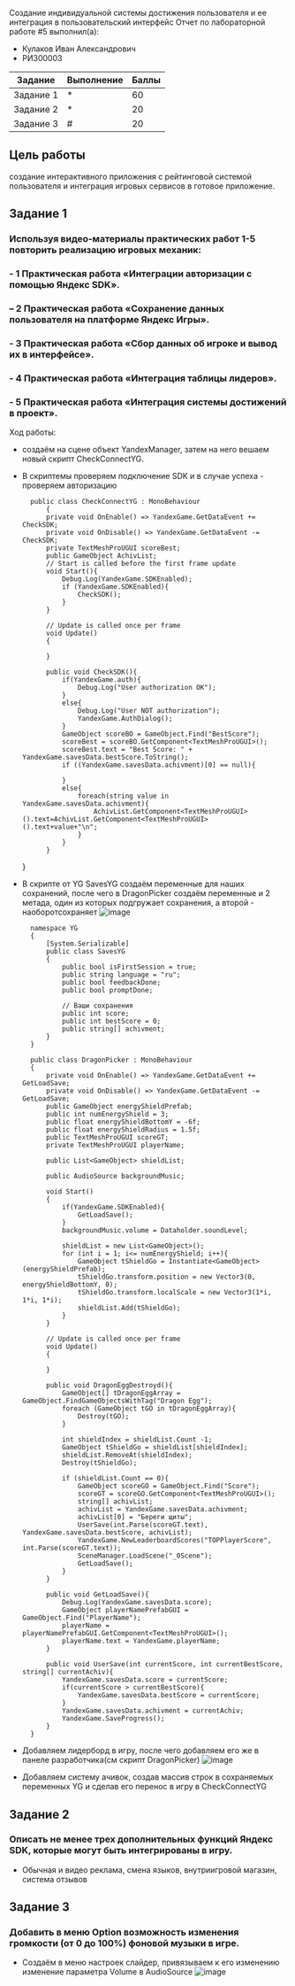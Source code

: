 Создание индивидуальной системы достижения пользователя и ее интеграция в пользовательский интерфейс
Отчет по лабораторной работе #5 выполнил(а):
- Кулаков Иван Александрович
- РИ300003

| Задание | Выполнение | Баллы |
| ------ | ------ | ------ |
| Задание 1 | * |   60 |
| Задание 2 | * |   20 |
| Задание 3 | # |   20 |

## Цель работы
создание интерактивного приложения с рейтинговой системой пользователя и интеграция игровых сервисов в готовое приложение.
## Задание 1
### Используя видео-материалы практических работ 1-5 повторить реализацию игровых механик:
### - 1 Практическая работа «Интеграции авторизации с помощью Яндекс SDK».
### – 2 Практическая работа «Сохранение данных пользователя на платформе Яндекс Игры».
### - 3 Практическая работа «Сбор данных об игроке и вывод их в интерфейсе».
### - 4 Практическая работа «Интеграция таблицы лидеров».
### - 5 Практическая работа «Интеграция системы достижений в проект».
Ход работы:
- создаём на сцене объект YandexManager, затем на него вешаем новый скрипт CheckConnectYG.
- В скриптемы проверяем подключение SDK и в случае успеха - проверяем авторизацию



        public class CheckConnectYG : MonoBehaviour
            {
            private void OnEnable() => YandexGame.GetDataEvent += CheckSDK;
            private void OnDisable() => YandexGame.GetDataEvent -= CheckSDK;
            private TextMeshProUGUI scoreBest;
            public GameObject AchivList;
            // Start is called before the first frame update
            void Start(){   
                Debug.Log(YandexGame.SDKEnabled);
                if (YandexGame.SDKEnabled){
                    CheckSDK();
                }
            }

            // Update is called once per frame
            void Update()
            {

            }

            public void CheckSDK(){
                if(YandexGame.auth){
                    Debug.Log("User authorization OK");
                }
                else{
                    Debug.Log("User NOT authorization");
                    YandexGame.AuthDialog();
                }
                GameObject scoreBO = GameObject.Find("BestScore");
                scoreBest = scoreBO.GetComponent<TextMeshProUGUI>();
                scoreBest.text = "Best Score: " + YandexGame.savesData.bestScore.ToString();
                if ((YandexGame.savesData.achivment)[0] == null){

                }
                else{
                    foreach(string value in YandexGame.savesData.achivment){
                        AchivList.GetComponent<TextMeshProUGUI>().text=AchivList.GetComponent<TextMeshProUGUI>                                      ().text+value+"\n";                                 
                    }
                }
            }
    }




- В скрипте от YG SavesYG создаём переменные для наших сохранений, после чего в DragonPicker создаём переменные и 2 метада, один из которых подгружает сохранения, а второй - наоборотсохраняет
![image](https://github.com/Snoubort/Game-services-lab4/blob/main/MatForReadMe/PauseScene.PNG)



        namespace YG
        {
            [System.Serializable]
            public class SavesYG
            {
                public bool isFirstSession = true;
                public string language = "ru";
                public bool feedbackDone;
                public bool promptDone;

                // Ваши сохранения
                public int score;
                public int bestScore = 0;
                public string[] achivment;
            }
        }

        public class DragonPicker : MonoBehaviour
        {
            private void OnEnable() => YandexGame.GetDataEvent += GetLoadSave;
            private void OnDisable() => YandexGame.GetDataEvent -= GetLoadSave;
            public GameObject energyShieldPrefab;
            public int numEnergyShield = 3;
            public float energyShieldBottomY = -6f;
            public float energyShieldRadius = 1.5f;
            public TextMeshProUGUI scoreGT;
            private TextMeshProUGUI playerName;

            public List<GameObject> shieldList;

            public AudioSource backgroundMusic;

            void Start()
            {
                if(YandexGame.SDKEnabled){
                    GetLoadSave();
                }
                backgroundMusic.volume = Dataholder.soundLevel;

                shieldList = new List<GameObject>();
                for (int i = 1; i<= numEnergyShield; i++){
                    GameObject tShieldGo = Instantiate<GameObject>(energyShieldPrefab);
                    tShieldGo.transform.position = new Vector3(0, energyShieldBottomY, 0);
                    tShieldGo.transform.localScale = new Vector3(1*i, 1*i, 1*i);
                    shieldList.Add(tShieldGo);
                }
            }

            // Update is called once per frame
            void Update()
            {

            }

            public void DragonEggDestroyd(){
                GameObject[] tDragonEggArray = GameObject.FindGameObjectsWithTag("Dragon Egg");
                foreach (GameObject tGO in tDragonEggArray){
                    Destroy(tGO);
                }

                int shieldIndex = shieldList.Count -1;
                GameObject tShieldGo = shieldList[shieldIndex];
                shieldList.RemoveAt(shieldIndex);
                Destroy(tShieldGo);

                if (shieldList.Count == 0){
                    GameObject scoreGO = GameObject.Find("Score");
                    scoreGT = scoreGO.GetComponent<TextMeshProUGUI>();
                    string[] achivList;
                    achivList = YandexGame.savesData.achivment;
                    achivList[0] = "Береги щиты";
                    UserSave(int.Parse(scoreGT.text), YandexGame.savesData.bestScore, achivList);
                    YandexGame.NewLeaderboardScores("TOPPlayerScore", int.Parse(scoreGT.text));
                    SceneManager.LoadScene("_0Scene");
                    GetLoadSave();
                }
            }

            public void GetLoadSave(){
                Debug.Log(YandexGame.savesData.score);
                GameObject playerNamePrefabGUI = GameObject.Find("PlayerName");
                playerName = playerNamePrefabGUI.GetComponent<TextMeshProUGUI>();
                playerName.text = YandexGame.playerName;
            }

            public void UserSave(int currentScore, int currentBestScore, string[] currentAchiv){
                YandexGame.savesData.score = currentScore;
                if(currentScore > currentBestScore){
                    YandexGame.savesData.bestScore = currentScore;
                }
                YandexGame.savesData.achivment = currentAchiv;
                YandexGame.SaveProgress();
            }
        }

        
        
- Добавляем лидерборд в игру, после чего добавляем его же в панеле разработчика(см скрипт DragonPicker)
![image](https://github.com/Snoubort/Game-services-lab4/blob/main/MatForReadMe/Music.PNG)
- Добавляем систему ачивок, создав массив строк в сохраняемых переменных YG и сделав его перенос в игру в CheckConnectYG   

## Задание 2
### Описать не менее трех дополнительных функций Яндекс SDK, которые могут быть интегрированы в игру.
- Обычная и видео реклама, смена языков, внутриигровой магазин, система отзывов
## Задание 3
### Добавить в меню Option возможность изменения громкости (от 0 до 100%) фоновой музыки в игре.
- Создаём в меню настроек слайдер, привязываем к его изменению изменение параметра Volume в AudioSource
![image](https://github.com/Snoubort/Game-services-lab4/blob/main/MatForReadMe/Music.PNG)
